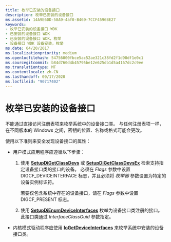```yaml
---
title: 枚举已安装的设备接口
description: 枚举已安装的设备接口
ms.assetid: 14A9E6DD-58A9-4af0-B469-7CCF4596BE27
keywords:
- 枚举已安装的设备接口 WDK
- 已安装的设备接口 WDK
- 已安装的设备接口 WDK，枚举
- 设备接口 WDK 设备安装，枚举
ms.date: 04/20/2017
ms.localizationpriority: medium
ms.openlocfilehash: 54756000fbce5ac52ae321c38fd2f1d98df1e0c1
ms.sourcegitcommit: b84d760d4b45795be12e625db1d5a4167dc2c9ee
ms.translationtype: MT
ms.contentlocale: zh-CN
ms.lasthandoff: 09/17/2020
ms.locfileid: "90717402"
---
```

# <a name="enumerating-installed-device-interfaces"></a>枚举已安装的设备接口


不能通过直接访问注册表项来枚举系统中的设备接口类。 与任何注册表项一样，在不同版本的 Windows 之间，密钥的位置、名称或格式可能会更改。

使用以下准则来安全发现设备接口的属性：

-   用户模式应用程序应遵循以下步骤：

    1.  使用 [**SetupDiGetClassDevs**](/windows/win32/api/setupapi/nf-setupapi-setupdigetclassdevsw) 或 [**SetupDiGetClassDevsEx**](/windows/win32/api/setupapi/nf-setupapi-setupdigetclassdevsexa) 检索支持指定设备接口类的接口的设备。 必须在 *Flags* 参数中设置 DIGCF_DEVICEINTERFACE 标志，并且必须将 *枚举器* 参数设置为特定的设备实例标识符。

        若要仅包含系统中存在的设备接口，请在 *Flags* 参数中设置 DIGCF_PRESENT 标志。

    2.  使用 [**SetupDiEnumDeviceInterfaces**](/windows/win32/api/setupapi/nf-setupapi-setupdienumdeviceinterfaces) 枚举为设备接口类注册的接口。 此接口类通过 *InterfaceClassGuid* 参数指定。

-   内核模式驱动程序应使用 [**IoGetDeviceInterfaces**](/windows-hardware/drivers/ddi/wdm/nf-wdm-iogetdeviceinterfaces) 来枚举系统中安装的设备接口类。

 

